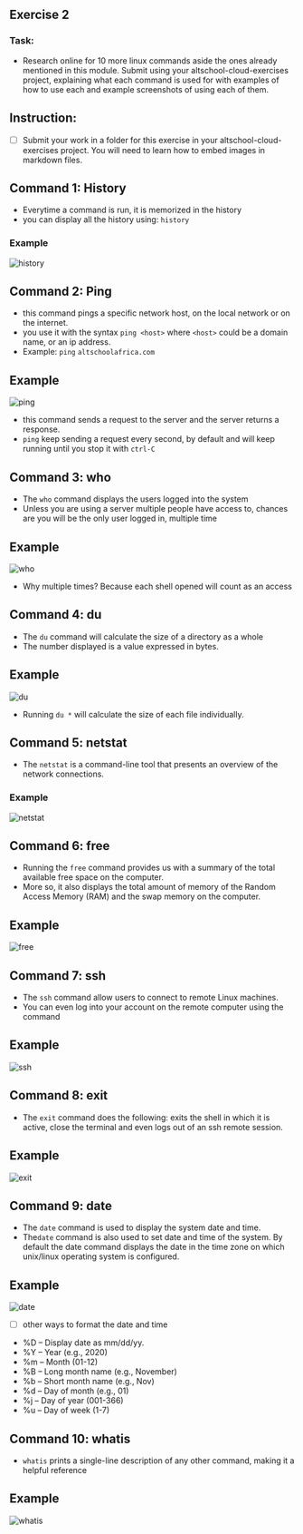 ## Exercise 2
### Task:
* Research online for 10 more linux commands aside the ones already mentioned in this module. Submit using your altschool-cloud-exercises project, explaining what each command is used for with examples of how to use each and example screenshots of using each of them.
## Instruction:
- [ ] Submit your work in a folder for this exercise in your altschool-cloud-exercises project. You will need to learn how to embed images in markdown files.


## Command 1: History
* Everytime a command is run, it is memorized in the history
* you can display all the history using: `history`


### Example

![history](https://user-images.githubusercontent.com/101622646/190896218-1feea214-71d0-477c-b1fb-64155ef8a989.png)


## Command 2: Ping
* this command pings a specific network host, on the local network or on the internet.
* you use it with the syntax `ping <host>` where `<host>` could be a domain name, or an ip address.
* Example: `ping` `altschoolafrica.com`


## Example

![ping](https://user-images.githubusercontent.com/101622646/190896297-84612165-8876-41d2-8699-cc15e8d6fc61.png)

* this command sends a request to the server and the server returns a response.
* `ping` keep sending a request every second, by default and will keep running until you stop it with `ctrl-C`


## Command 3: who
* The `who` command displays the users logged into the system
* Unless you are using a server multiple people have access to, chances are you will be the only user logged in, multiple time


## Example

![who](https://user-images.githubusercontent.com/101622646/190896556-20e57306-81f5-4c61-9262-8cdaa8276bbd.png)

* Why multiple times? Because each shell opened will count as an access


## Command 4: du
* The `du` command will calculate the size of a directory as a whole
* The number displayed is a value expressed in bytes.

## Example

![du](https://user-images.githubusercontent.com/101622646/190896697-410cfe38-e8a3-4199-ba40-5b48eb0e4337.png)

* Running `du *` will calculate the size of each file individually.

## Command 5: netstat
* The `netstat` is a command-line tool that presents an overview of the network connections.

### Example

![netstat](https://user-images.githubusercontent.com/101622646/190912696-43e83583-d42f-494a-88df-805b197d96bb.png)

## Command 6: free
* Running the `free` command provides us with a summary of the total available free space on the computer.
* More so, it also displays the total amount of memory of the Random Access Memory (RAM) and the swap memory on the computer.

## Example

![free](https://user-images.githubusercontent.com/101622646/190912894-b8daf6ab-e9bd-4fa0-b8d5-db989317a0aa.png)


## Command 7: ssh
* The `ssh` command allow users to connect to remote Linux machines.
* You can even log into your account on the remote computer using the command

## Example

![ssh](https://user-images.githubusercontent.com/101622646/190913711-bcc3cd7f-8aba-4409-93c9-8f36fb7d79b0.png)



## Command 8: exit
* The `exit` command does the following: exits the shell in which it is active, close the terminal and even logs out of an ssh remote session.

## Example

![exit](https://user-images.githubusercontent.com/101622646/190913723-1e6775b0-7796-4061-98d7-3a9d037d4f65.png)


## Command 9: date
* The `date` command is used to display the system date and time.
* The`date` command is also used to set date and time of the system. By default the date command displays the date in the time zone on which unix/linux operating system is configured.


## Example


![date](https://user-images.githubusercontent.com/101622646/190913954-298c25f2-ad7e-4bd2-9f0b-7ec6e172361f.png)

- [ ] other ways to format the date and time
* %D – Display date as mm/dd/yy.
* %Y – Year (e.g., 2020)
* %m – Month (01-12)
* %B – Long month name (e.g., November)
* %b – Short month name (e.g., Nov)
* %d – Day of month (e.g., 01)
* %j – Day of year (001-366)
* %u – Day of week (1-7)

## Command 10: whatis
* `whatis` prints a single-line description of any other command, making it a helpful reference


## Example

![whatis](https://user-images.githubusercontent.com/101622646/190915702-46323aa8-a1c8-456a-9ab1-d191a64c5580.png)




